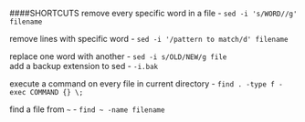 
####SHORTCUTS
remove every specific word in a file - `sed -i 's/WORD//g' filename`   

remove lines with specific word - `sed -i '/pattern to match/d' filename ` 

replace one word with another - `sed -i s/OLD/NEW/g file`  
add a backup extension to sed - `-i.bak`    

execute a command on every file in current directory - `find . -type f -exec COMMAND {} \;`    
  
find a file from `~` - `find ~ -name filename`  



 
